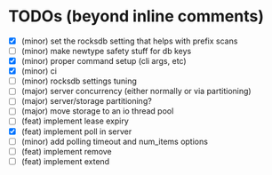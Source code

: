 # TODOs (beyond inline comments)

- [X] (minor) set the rocksdb setting that helps with prefix scans
- [ ] (minor) make newtype safety stuff for db keys
- [X] (minor) proper command setup (cli args, etc)
- [X] (minor) ci
- [ ] (minor) rocksdb settings tuning
- [ ] (major) server concurrency (either normally or via partitioning)
- [ ] (major) server/storage partitioning?
- [ ] (major) move storage to an io thread pool
- [ ] (feat) implement lease expiry
- [X] (feat) implement poll in server
- [ ] (minor) add polling timeout and num_items options
- [ ] (feat) implement remove
- [ ] (feat) implement extend
